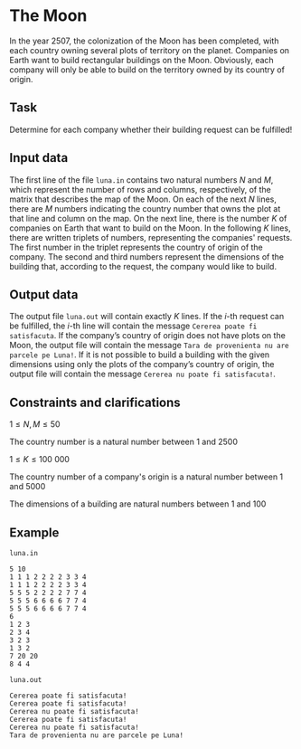 # The Moon

In the year $2507$, the colonization of the Moon has been completed, with each country owning several plots of territory on the planet. Companies on Earth want to build rectangular buildings on the Moon. Obviously, each company will only be able to build on the territory owned by its country of origin.

## Task

Determine for each company whether their building request can be fulfilled!

## Input data

The first line of the file `luna.in` contains two natural numbers $N$ and $M$, which represent the number of rows and columns, respectively, of the matrix that describes the map of the Moon. On each of the next $N$ lines, there are $M$ numbers indicating the country number that owns the plot at that line and column on the map. On the next line, there is the number $K$ of companies on Earth that want to build on the Moon. In the following $K$ lines, there are written triplets of numbers, representing the companies' requests. The first number in the triplet represents the country of origin of the company. The second and third numbers represent the dimensions of the building that, according to the request, the company would like to build.

## Output data

The output file `luna.out` will contain exactly $K$ lines. If the $i$-th request can be fulfilled, the $i$-th line will contain the message `Cererea poate fi satisfacuta`. If the company’s country of origin does not have plots on the Moon, the output file will contain the message `Tara de provenienta nu are parcele pe Luna!`. If it is not possible to build a building with the given dimensions using only the plots of the company’s country of origin, the output file will contain the message `Cererea nu poate fi satisfacuta!`.

## Constraints and clarifications

$1 \leq N, M \leq 50$

The country number is a natural number between $1$ and $2500$

$1 \leq K \leq 100\ 000$

The country number of a company's origin is a natural number between $1$ and $5000$

The dimensions of a building are natural numbers between $1$ and $100$

## Example

`luna.in`
```
5 10 
1 1 1 2 2 2 2 3 3 4 
1 1 1 2 2 2 2 3 3 4 
5 5 5 2 2 2 2 7 7 4 
5 5 5 6 6 6 6 7 7 4 
5 5 5 6 6 6 6 7 7 4 
6 
1 2 3 
2 3 4 
3 2 3 
1 3 2 
7 20 20 
8 4 4
```

`luna.out`
```
Cererea poate fi satisfacuta! 
Cererea poate fi satisfacuta! 
Cererea nu poate fi satisfacuta! 
Cererea poate fi satisfacuta! 
Cererea nu poate fi satisfacuta! 
Tara de provenienta nu are parcele pe Luna!
```